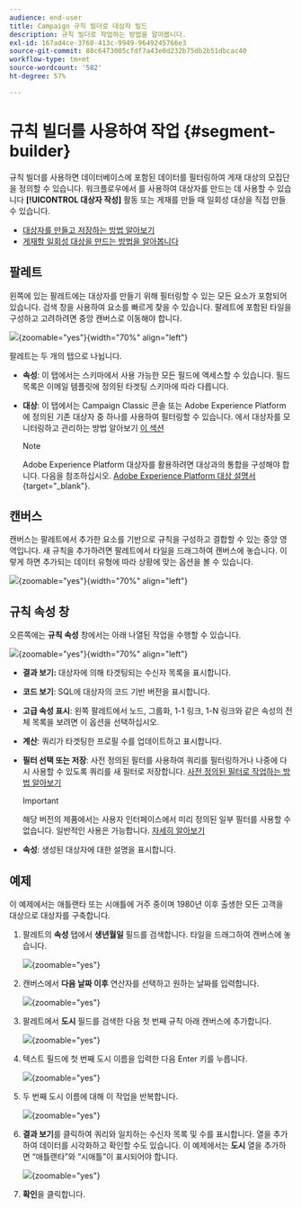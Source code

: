 ```yaml
---
audience: end-user
title: Campaign 규칙 빌더로 대상자 빌드
description: 규칙 빌더로 작업하는 방법을 알아봅니다.
exl-id: 167ad4ce-3760-413c-9949-9649245766e3
source-git-commit: 88c6473005cfdf7a43e0d232b75db2b51dbcac40
workflow-type: tm+mt
source-wordcount: '582'
ht-degree: 57%

---
```


# 규칙 빌더를 사용하여 작업 {#segment-builder}

규칙 빌더를 사용하면 데이터베이스에 포함된 데이터를 필터링하여 게재 대상의 모집단을 정의할 수 있습니다. 워크플로우에서 를 사용하여 대상자를 만드는 데 사용할 수 있습니다 **[!UICONTROL 대상자 작성]** 활동 또는 게재를 만들 때 일회성 대상을 직접 만들 수 있습니다.

* [대상자를 만들고 저장하는 방법 알아보기](create-audience.md)
* [게재할 일회성 대상을 만드는 방법을 알아봅니다](one-time-audience.md)

## 팔레트

왼쪽에 있는 팔레트에는 대상자를 만들기 위해 필터링할 수 있는 모든 요소가 포함되어 있습니다. 검색 창을 사용하여 요소를 빠르게 찾을 수 있습니다. 팔레트에 포함된 타일을 구성하고 고려하려면 중앙 캔버스로 이동해야 합니다.

![](assets/segment-builder2.png){zoomable=&quot;yes&quot;}{width="70%" align="left"}

팔레트는 두 개의 탭으로 나뉩니다.

* **속성**: 이 탭에서는 스키마에서 사용 가능한 모든 필드에 액세스할 수 있습니다. 필드 목록은 이메일 템플릿에 정의된 타겟팅 스키마에 따라 다릅니다.

* **대상**: 이 탭에서는 Campaign Classic 콘솔 또는 Adobe Experience Platform에 정의된 기존 대상자 중 하나를 사용하여 필터링할 수 있습니다. 에서 대상자를 모니터링하고 관리하는 방법 알아보기 [이 섹션](manage-audience.md)

  >[!NOTE]
  >
  >Adobe Experience Platform 대상자를 활용하려면 대상과의 통합을 구성해야 합니다. 다음을 참조하십시오. [Adobe Experience Platform 대상 설명서](https://experienceleague.adobe.com/docs/experience-platform/destinations/home.html){target="_blank"}.

## 캔버스

캔버스는 팔레트에서 추가한 요소를 기반으로 규칙을 구성하고 결합할 수 있는 중앙 영역입니다. 새 규칙을 추가하려면 팔레트에서 타일을 드래그하여 캔버스에 놓습니다. 이렇게 하면 추가되는 데이터 유형에 따라 상황에 맞는 옵션을 볼 수 있습니다.

![](assets/segment-builder4.png){zoomable=&quot;yes&quot;}{width="70%" align="left"}

## 규칙 속성 창

오른쪽에는 **규칙 속성** 창에서는 아래 나열된 작업을 수행할 수 있습니다.

![](assets/segment-builder5.png){zoomable=&quot;yes&quot;}{width="70%" align="left"}

* **결과 보기:** 대상자에 의해 타겟팅되는 수신자 목록을 표시합니다.
* **코드 보기**: SQL에 대상자의 코드 기반 버전을 표시합니다.
* **고급 속성 표시**: 왼쪽 팔레트에서 노드, 그룹화, 1-1 링크, 1-N 링크와 같은 속성의 전체 목록을 보려면 이 옵션을 선택하십시오.
* **계산**: 쿼리가 타겟팅한 프로필 수를 업데이트하고 표시합니다.
* **필터 선택 또는 저장**: 사전 정의된 필터를 사용하여 쿼리를 필터링하거나 나중에 다시 사용할 수 있도록 쿼리를 새 필터로 저장합니다. [사전 정의된 필터로 작업하는 방법 알아보기](../get-started/predefined-filters.md)

  >[!IMPORTANT]
  >
  >해당 버전의 제품에서는 사용자 인터페이스에서 미리 정의된 일부 필터를 사용할 수 없습니다. 일반적인 사용은 가능합니다. [자세히 알아보기](../get-started/guardrails.md#predefined-filters-filters-guardrails-limitations)

* **속성**: 생성된 대상자에 대한 설명을 표시합니다.

## 예제

이 예제에서는 애틀랜타 또는 시애틀에 거주 중이며 1980년 이후 출생한 모든 고객을 대상으로 대상자를 구축합니다.

1. 팔레트의 **속성** 탭에서 **생년월일** 필드를 검색합니다. 타일을 드래그하여 캔버스에 놓습니다.

   ![](assets/segment-builder6.png){zoomable=&quot;yes&quot;}

1. 캔버스에서 **다음 날짜 이후** 연산자를 선택하고 원하는 날짜를 입력합니다.

   ![](assets/segment-builder7.png){zoomable=&quot;yes&quot;}

1. 팔레트에서 **도시** 필드를 검색한 다음 첫 번째 규칙 아래 캔버스에 추가합니다.

   ![](assets/segment-builder8.png){zoomable=&quot;yes&quot;}

1. 텍스트 필드에 첫 번째 도시 이름을 입력한 다음 Enter 키를 누릅니다.

   ![](assets/segment-builder9.png){zoomable=&quot;yes&quot;}

1. 두 번째 도시 이름에 대해 이 작업을 반복합니다.

   ![](assets/segment-builder10.png){zoomable=&quot;yes&quot;}

1. **결과 보기**&#x200B;를 클릭하여 쿼리와 일치하는 수신자 목록 및 수를 표시합니다. 열을 추가하여 데이터를 시각화하고 확인할 수도 있습니다. 이 예제에서는 **도시** 열을 추가하면 “애틀랜타”와 “시애틀”이 표시되어야 합니다.

   ![](assets/segment-builder11.png){zoomable=&quot;yes&quot;}

1. **확인**&#x200B;을 클릭합니다.